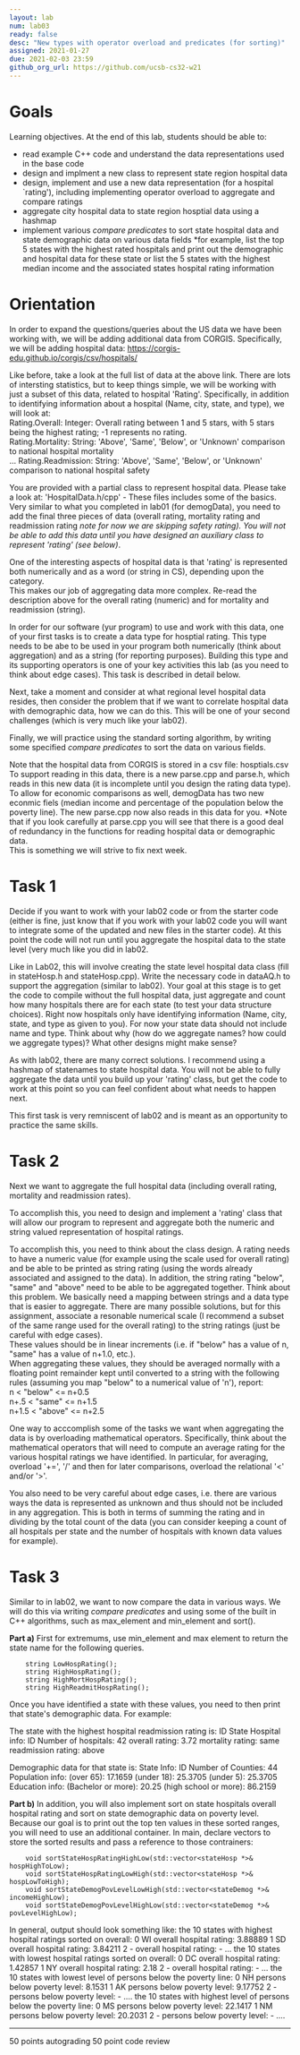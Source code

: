 ```yaml
---
layout: lab
num: lab03	
ready: false
desc: "New types with operator overload and predicates (for sorting)"
assigned: 2021-01-27 
due: 2021-02-03 23:59
github_org_url: https://github.com/ucsb-cs32-w21
---
```


Goals
=====

Learning objectives. At the end of this lab, students should be able to:

- read example C++ code and understand the data representations used in the base code
- design and implment a new class to represent state region hospital data
- design, implement and use a new data representation (for a hospital `rating'), including implementing operator overload to aggregate and compare ratings
- aggregate city hospital data to state region hosptial data using a hashmap
- implement various *compare predicates* to sort state hospital data and state demographic data on various data fields *for example, list the top 5 states with the highest rated hospitals and print out the demographic and hospital data for these state or list the 5 states with the highest median income and the associated states hospital rating information

Orientation
============
In order to expand the questions/queries about the US data we have been working with, we will be adding additional data from CORGIS.
Specifically, we will be adding hospital data: https://corgis-edu.github.io/corgis/csv/hospitals/

Like before, take a look at the full list of data at the above link.  There are lots of intersting statistics, but to keep things simple, we will be working 
with just a subset of this data, related to hospital 'Rating'.  Specifically, in addition to identifying information about a hospital 
(Name, city, state, and type), we will look  at:<br>
Rating.Overall: Integer: Overall rating between 1 and 5 stars, with 5 stars being the highest rating; -1 represents no rating. 	<br>
Rating.Mortality: String: 'Above', 'Same', 'Below', or 'Unknown' comparison to national hospital mortality <br>
...
Rating.Readmission: String: 'Above', 'Same', 'Below', or 'Unknown' comparison to national hospital safety 	<br>

You are provided with a partial class to represent hospital data.  Please take a look at:
'HospitalData.h/cpp' - These files includes some of the basics. Very similar to what you completed in lab01 (for demogData), you need to add the final three pieces of data (overall rating,
mortality rating and readmission rating *note for now we are skipping safety rating).  You will not be able to add this data until you have designed an auxiliary class to represent 'rating' (see below)*.

One of the interesting aspects of hospital data is that 'rating' is represented both numerically and as a word (or string in CS), depending upon the category.  
This makes our job of aggregating data more complex. Re-read the description above for the overall rating (numeric) and for mortality and readmission (string).

In order for our software (yur program) to use and work with this data, one of your first tasks is to create a data type for hosptial rating.
This type needs to be abe to be used in your program both numerically (think about aggregation) and as a string (for reporting purposes).  Building this
type and its supporting operators is one of your key activities this lab (as you need to think about edge cases).  This task is described in detail below.

Next, take a moment and consider at what regional level hospital data resides, then consider the
problem that if we want to correlate hospital data with demographic data, how we can do this.  This will be one of your second challenges (which is very much
like your lab02).

Finally, we will practice using the standard sorting algorithm, by writing some specified *compare predicates* to sort the data on various fields.

Note that the hospital data from CORGIS is stored in a csv file: hosptials.csv
To support reading in this data, there is a new parse.cpp and parse.h, which reads in this new data (it is incomplete until you design the rating data type). 
To allow for economic comparisons as well, demogData has two new econmic fiels (median income and percentage of the population below the poverty line).  The new parse.cpp now also reads in this data for you.  *Note that if you look carefully at parse.cpp you will
see that there is a good deal of redundancy in the functions for reading hospital data or demographic data.  
This is something we will strive to fix next week.  

Task 1
============
Decide if you want to work with your lab02 code or from the starter code (either is fine, just know that if you work with your lab02 code you will want to integrate
some of the updated and new files in the starter code).  At this point the code will not run until you aggregate the hospital data to the state level (very much like you did in lab02.  

Like in Lab02, this will involve creating the state level hospital data class (fill in stateHosp.h and stateHosp.cpp).  Write the necessary code in dataAQ.h to
support the aggregation (similar to lab02). Your goal at this stage is to get the code to compile without the full hospital data, just aggregate and count how many hospitals there are for each state (to test your data structure choices).  Right now hospitals only have identifying information (Name, city, state, and type as given to you). 
For now your state data should not include name and type.  Think about why (how do we aggregate names? how could we aggregate types)? 
What other designs might make sense?

As with lab02, there are many correct solutions.  I recommend using a hashmap of statenames to state hospital data.  You will not be able to fully aggregate the data until you build up your 'rating' class, but get the code to work at this point so you can feel confident about what needs to happen next.  

This first task is very remniscent of lab02 and is meant as an opportunity to practice the same skills.

Task 2
============
Next we want to aggregate the full hospital data (including overall rating, mortality and readmission rates).  

To accomplish this, you need to design and implement a 'rating' class that will allow our program to represent and aggregate both the numeric and string valued representation of hospital ratings.

To accomplish this, you need to think about the class design.  A rating needs to have a numeric value (for example using the scale used for overall rating) and 
be able to be printed as string rating (using the words already associated and assigned to the data).  In addition, the string rating "below", "same" and "above" need to be able to be aggregated together.  Think about this problem.  We basically need a mapping between strings and a data type that is easier to aggregate.  There are many possible solutions, but for this assignment, associate a resonable numerical scale (I recommend a subset of the same range used for the overall rating) to the string ratings (just be careful with edge cases).  
These values should be in  linear increments (i.e. if "below" has a value of n, "same" has a value of n+1.0, etc.).  
When aggregating these values, they should be averaged normally with a floating point remainder kept until converted to a string with the following rules (assuming you map "below" to a numerical value of 'n'), report:<br>
n <  "below" <= n+0.5<br>
n+.5 <  "same" <= n+1.5<br>
n+1.5 <  "above" <= n+2.5<br>

One way to acccomplish some of
the tasks we want when aggregating the data is by overloading mathematical operators.  Specifically, think about the mathematical operators that will need to compute an average rating for the various hospital ratings we have identified. In particular, for averaging, overload '+=', '/' and then for later comparisons, 
overload the relational '<' and/or '>'.

You also need to be very careful about edge cases, i.e. there are various ways the data is represented as unknown and thus should not be included in any aggregation.  This is both in terms of summing the rating and in dividing by the total count of the data (you can consider keeping a count of all hospitals
per state and the number of hospitals with known data values for example).

Task 3
============
Similar to in lab02, we want to now compare the data in various ways.  We will do this via writing *compare predicates* and using some of the built in C++ algorithms, such as max_element and min_element and sort().

<b>Part a)</b>
First for extremums, use min_element and max element to return the state name for the following queries.

```
    string LowHospRating();
    string HighHospRating();
    string HighMortHospRating();
    string HighReadmitHospRating();
```

Once you have identified a state with these values, you need to then print that state's demographic data.  For example:

The state with the highest hospital readmission rating is: ID
State Hospital info: ID
  Number of hospitals: 42
  overall rating: 3.72
  mortality rating: same
  readmission rating: above

Demographic data for that state is:
State Info: ID
Number of Counties: 44
Population info: 
(over 65): 17.1659
(under 18): 25.3705
(under 5): 25.3705
Education info: 
(Bachelor or more): 20.25
(high school or more): 86.2159

<b>Part b)</b>
In addition, you will also implement sort on state hospitals overall hospital rating and sort on state demographic data on poverty level.
Because our goal is to print out the top ten values in these sorted ranges, you will need to use an additional container.  In main, declare
vectors to store the sorted results and pass a reference to those contrainers:
```
    void sortStateHospRatingHighLow(std::vector<stateHosp *>& hospHighToLow);
    void sortStateHospRatingLowHigh(std::vector<stateHosp *>& hospLowToHigh);
    void sortStateDemogPovLevelLowHigh(std::vector<stateDemog *>& incomeHighLow);
    void sortStateDemogPovLevelHighLow(std::vector<stateDemog *>& povLevelHighLow);
```


In general, output should look something like:
the 10 states with highest hospital ratings sorted on overall: 
0 WI overall hospital rating: 3.88889
1 SD overall hospital rating: 3.84211
2 - overall hospital rating: -
...
the 10 states with lowest hospital ratings sorted on overall: 
0 DC overall hospital rating: 1.42857
1 NY overall hospital rating: 2.18
2 - overall hospital rating: -
...
the 10 states with lowest level of persons below the poverty line: 
0 NH persons below poverty level: 8.1531
1 AK persons below poverty level: 9.17752
2 - persons below poverty level: -
....
the 10 states with highest level of persons below the poverty line: 
0 MS persons below poverty level: 22.1417
1 NM persons below poverty level: 20.2031
2 - persons below poverty level: -
....

------
50 points autograding
50 point code review
